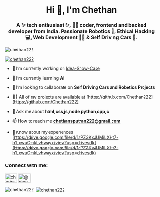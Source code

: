 <h1 align="center">Hi 👋, I'm Chethan</h1>
<h3 align="center">A ✨ tech enthusiast ✨, 🧑‍💻 coder, frontend and backed developer from India. Passionate Robotics 🤖, Ethical Hacking 💻, Web Development 🧑‍💻 & Self Driving Cars 🚗.</h3>

<p align="left"> <img src="https://komarev.com/ghpvc/?username=chethan222&label=Profile%20views&color=0e75b6&style=flat" alt="chethan222" /> </p>

<p align="left"> <a href="https://github.com/ryo-ma/github-profile-trophy"><img src="https://github-profile-trophy.vercel.app/?username=chethan222" alt="chethan222" /></a> </p>

- 🔭 I’m currently working on [Idea-Show-Case](https://github.com/Chethan222/Idea-Show-Case)

- 🌱 I’m currently learning **AI**

- 👯 I’m looking to collaborate on **Self Driving Cars and Robotics Projects**

- 👨‍💻 All of my projects are available at [https://github.com/Chethan222](https://github.com/Chethan222)

- 💬 Ask me about **html,css,js,node,python,cpp,c**

- 📫 How to reach me **chethansputran222@gmail.com**

- 📄 Know about my experiences [https://drive.google.com/file/d/1aPZ3KxJUMiLXHt7-h1LxwuOmkLvhwayx/view?usp=drivesdk](https://drive.google.com/file/d/1aPZ3KxJUMiLXHt7-h1LxwuOmkLvhwayx/view?usp=drivesdk)

<h3 align="left">Connect with me:</h3>
<p align="left">
<a href="https://linkedin.com/in/chethan-putran-4958001a4" target="blank"><img align="center" src="https://raw.githubusercontent.com/rahuldkjain/github-profile-readme-generator/master/src/images/icons/Social/linked-in-alt.svg" alt="chethan-putran-4958001a4" height="30" width="40" /></a>
<a href="https://www.hackerearth.com/@chethansputran222" target="blank"><img align="center" src="https://raw.githubusercontent.com/rahuldkjain/github-profile-readme-generator/master/src/images/icons/Social/hackerearth.svg" alt="@chethansputran222" height="30" width="40" /></a>
</p>

<p><img align="left" src="https://github-readme-stats.vercel.app/api/top-langs?username=chethan222&show_icons=true&locale=en&layout=compact" alt="chethan222" /></p>

<p>&nbsp;<img align="center" src="https://github-readme-stats.vercel.app/api?username=chethan222&show_icons=true&locale=en" alt="chethan222" /></p>
